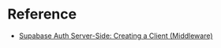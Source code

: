# Reference

- [Supabase Auth Server-Side: Creating a Client (Middleware)](https://supabase.com/docs/guides/auth/server-side/nextjs)